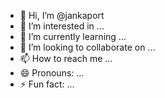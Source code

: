 - 👋 Hi, I’m @jankaport
- 👀 I’m interested in ...
- 🌱 I’m currently learning ...
- 💞️ I’m looking to collaborate on ...
- 📫 How to reach me ...
- 😄 Pronouns: ...
- ⚡ Fun fact: ...

<!---
jankaport/jankaport is a ✨ special ✨ repository because its `README.md` (this file) appears on your GitHub profile.
You can click the Preview link to take a look at your changes.
--->
